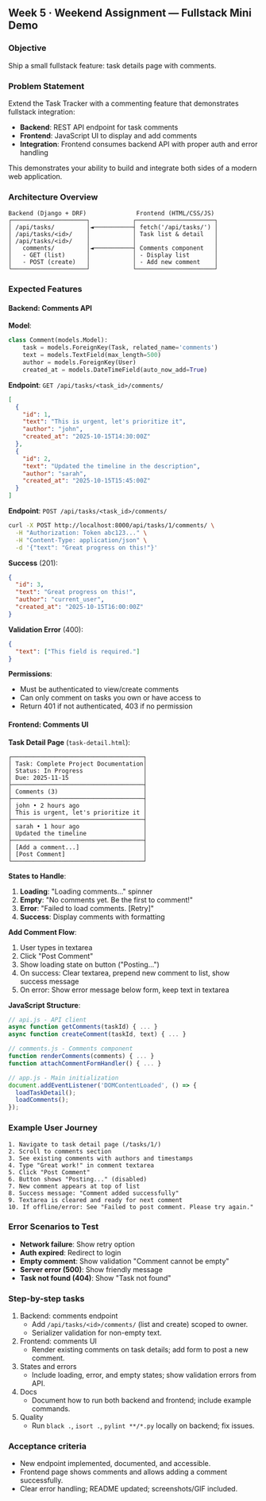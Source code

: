 ## Week 5 · Weekend Assignment — Fullstack Mini Demo

### Objective
Ship a small fullstack feature: task details page with comments.

### Problem Statement
Extend the Task Tracker with a commenting feature that demonstrates fullstack integration:
- **Backend**: REST API endpoint for task comments
- **Frontend**: JavaScript UI to display and add comments
- **Integration**: Frontend consumes backend API with proper auth and error handling

This demonstrates your ability to build and integrate both sides of a modern web application.

### Architecture Overview
```
Backend (Django + DRF)              Frontend (HTML/CSS/JS)
┌─────────────────────┐            ┌──────────────────────┐
│ /api/tasks/         │◄───────────┤ fetch('/api/tasks/') │
│ /api/tasks/<id>/    │            │ Task list & detail   │
│ /api/tasks/<id>/    │            │                      │
│   comments/         │◄───────────┤ Comments component   │
│   - GET (list)      │            │ - Display list       │
│   - POST (create)   │            │ - Add new comment    │
└─────────────────────┘            └──────────────────────┘
```

### Expected Features

#### Backend: Comments API

**Model**:
```python
class Comment(models.Model):
    task = models.ForeignKey(Task, related_name='comments')
    text = models.TextField(max_length=500)
    author = models.ForeignKey(User)
    created_at = models.DateTimeField(auto_now_add=True)
```

**Endpoint**: `GET /api/tasks/<task_id>/comments/`
```json
[
  {
    "id": 1,
    "text": "This is urgent, let's prioritize it",
    "author": "john",
    "created_at": "2025-10-15T14:30:00Z"
  },
  {
    "id": 2,
    "text": "Updated the timeline in the description",
    "author": "sarah",
    "created_at": "2025-10-15T15:45:00Z"
  }
]
```

**Endpoint**: `POST /api/tasks/<task_id>/comments/`
```bash
curl -X POST http://localhost:8000/api/tasks/1/comments/ \
  -H "Authorization: Token abc123..." \
  -H "Content-Type: application/json" \
  -d '{"text": "Great progress on this!"}'
```

**Success** (201):
```json
{
  "id": 3,
  "text": "Great progress on this!",
  "author": "current_user",
  "created_at": "2025-10-15T16:00:00Z"
}
```

**Validation Error** (400):
```json
{
  "text": ["This field is required."]
}
```

**Permissions**:
- Must be authenticated to view/create comments
- Can only comment on tasks you own or have access to
- Return 401 if not authenticated, 403 if no permission

#### Frontend: Comments UI

**Task Detail Page** (`task-detail.html`):
```
┌─────────────────────────────────────┐
│ Task: Complete Project Documentation│
│ Status: In Progress                 │
│ Due: 2025-11-15                     │
├─────────────────────────────────────┤
│ Comments (3)                        │
├─────────────────────────────────────┤
│ john • 2 hours ago                  │
│ This is urgent, let's prioritize it │
├─────────────────────────────────────┤
│ sarah • 1 hour ago                  │
│ Updated the timeline                │
├─────────────────────────────────────┤
│ [Add a comment...]                  │
│ [Post Comment]                      │
└─────────────────────────────────────┘
```

**States to Handle**:
1. **Loading**: "Loading comments..." spinner
2. **Empty**: "No comments yet. Be the first to comment!"
3. **Error**: "Failed to load comments. [Retry]"
4. **Success**: Display comments with formatting

**Add Comment Flow**:
1. User types in textarea
2. Click "Post Comment"
3. Show loading state on button ("Posting...")
4. On success: Clear textarea, prepend new comment to list, show success message
5. On error: Show error message below form, keep text in textarea

**JavaScript Structure**:
```javascript
// api.js - API client
async function getComments(taskId) { ... }
async function createComment(taskId, text) { ... }

// comments.js - Comments component
function renderComments(comments) { ... }
function attachCommentFormHandler() { ... }

// app.js - Main initialization
document.addEventListener('DOMContentLoaded', () => {
  loadTaskDetail();
  loadComments();
});
```

### Example User Journey
```
1. Navigate to task detail page (/tasks/1/)
2. Scroll to comments section
3. See existing comments with authors and timestamps
4. Type "Great work!" in comment textarea
5. Click "Post Comment"
6. Button shows "Posting..." (disabled)
7. New comment appears at top of list
8. Success message: "Comment added successfully"
9. Textarea is cleared and ready for next comment
10. If offline/error: See "Failed to post comment. Please try again."
```

### Error Scenarios to Test
- **Network failure**: Show retry option
- **Auth expired**: Redirect to login
- **Empty comment**: Show validation "Comment cannot be empty"
- **Server error (500)**: Show friendly message
- **Task not found (404)**: Show "Task not found"

### Step-by-step tasks
1) Backend: comments endpoint
   - Add `/api/tasks/<id>/comments/` (list and create) scoped to owner.
   - Serializer validation for non-empty text.
2) Frontend: comments UI
   - Render existing comments on task details; add form to post a new comment.
3) States and errors
   - Include loading, error, and empty states; show validation errors from API.
4) Docs
   - Document how to run both backend and frontend; include example commands.
5) Quality
   - Run `black .`, `isort .`, `pylint **/*.py` locally on backend; fix issues.

### Acceptance criteria
- New endpoint implemented, documented, and accessible.
- Frontend page shows comments and allows adding a comment successfully.
- Clear error handling; README updated; screenshots/GIF included.


